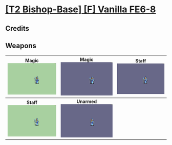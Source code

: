 # [\[T2 Bishop-Base\] \[F\] Vanilla FE6-8](./)
## Credits



## Weapons

| <b>Magic</b><br/><img alt="Magic animation" src="./6.%20Magic%20(+Staff%20FE8)/Magic.gif"/> | <b>Magic</b><br/><img alt="Magic animation" src="./6.%20Magic%20(FE6)/Magic.gif"/> | <b>Staff</b><br/><img alt="Staff animation" src="./7.%20Staff%20(FE6)/Staff.gif"/> |
| :---: | :---: | :---: |
| <b>Staff</b><br/><img alt="Staff animation" src="./7.%20Staff%20(Unarmed%20FE8)/Staff.gif"/> | <b>Unarmed</b><br/><img alt="Unarmed animation" src="./8.%20Unarmed%20(FE6)/Unarmed.gif"/> |
